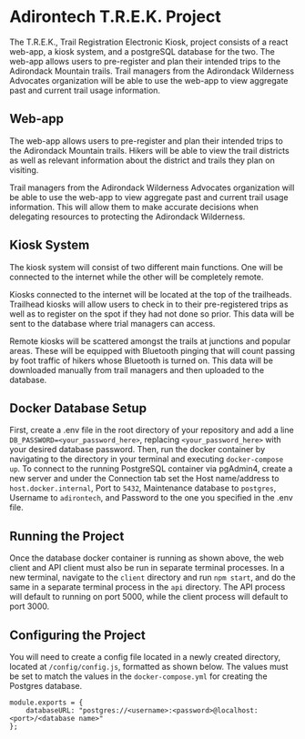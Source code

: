 # Adirontech T.R.E.K. Project

The T.R.E.K., Trail Registration Electronic Kiosk, project consists of a react web-app, a kiosk system, and a postgreSQL database for the two. The web-app allows users to pre-register and plan their intended trips to the Adirondack Mountain trails. Trail managers from the Adirondack Wilderness Advocates organization will be able to use the web-app to view aggregate past and current trail usage information. 

## Web-app

The web-app allows users to pre-register and plan their intended trips to the Adirondack Mountain trails. Hikers will be able to view the trail districts as well as relevant information about the district and trails they plan on visiting.

Trail managers from the Adirondack Wilderness Advocates organization will be able to use the web-app to view aggregate past and current trail usage information. This will allow them to make accurate decisions when delegating resources to protecting the Adirondack Wilderness.


## Kiosk System

The kiosk system will consist of two different main functions. One will be connected to the internet while the other will be completely remote.

Kiosks connected to the internet will be located at the top of the trailheads. Trailhead kiosks will allow users to check in to their pre-registered trips as well as to register on the spot if they had not done so prior. This data will be sent to the database where trial managers can access.

Remote kiosks will be scattered amongst the trails at junctions and popular areas. These will be equipped with Bluetooth pinging that will count passing by foot traffic of hikers whose Bluetooth is turned on. This data will be downloaded manually from trail managers and then uploaded to the database.

## Docker Database Setup

First, create a .env file in the root directory of your repository and add a line `DB_PASSWORD=<your_password_here>`, replacing `<your_password_here>` with your desired database password. Then, run the docker container by navigating to the directory in your terminal and executing `docker-compose up`. To connect to the running PostgreSQL container via pgAdmin4, create a new server and under the Connection tab set the Host name/address to `host.docker.internal`, Port to `5432`, Maintenance database to `postgres`, Username to `adirontech`, and Password to the one you specified in the .env file.

## Running the Project

Once the database docker container is running as shown above, the web client and API client must also be run in separate terminal processes. In a new terminal, navigate to the `client` directory and run `npm start`, and do the same in a separate terminal process in the `api` directory. The API process will default to running on port 5000, while the client process will default to port 3000.

## Configuring the Project

You will need to create a config file located in a newly created directory, located at `/config/config.js`, formatted as shown below. The values must be set to match the values in the `docker-compose.yml` for creating the Postgres database.

```
module.exports = {
    databaseURL: "postgres://<username>:<password>@localhost:<port>/<database name>"
};
```